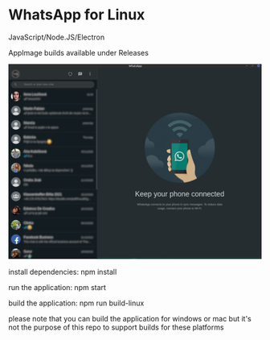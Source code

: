 # WhatsApp for Linux
JavaScript/Node.JS/Electron

AppImage builds available under Releases

![screenshot](https://github.com/louckazdenekjr/whatsapp-for-linux/blob/master/build/screenshot.png)

install dependencies:
npm install

run the application:
npm start

build the application:
npm run build-linux

please note that you can build the application for windows or mac but it's not the purpose of this repo to support builds for these platforms
